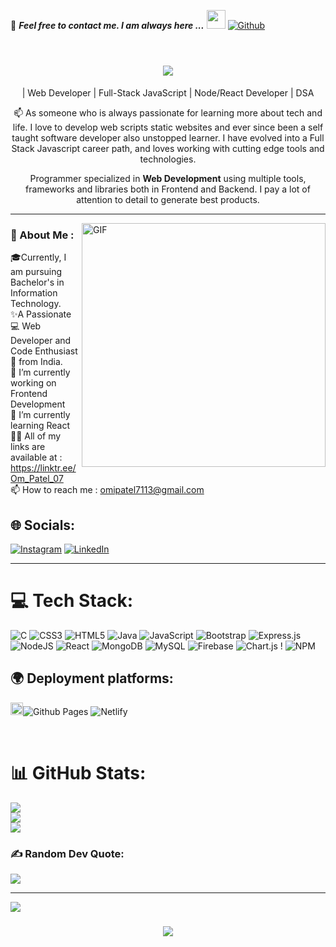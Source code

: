 📝 ***Feel free to contact me. I am always here ...*** <img src="https://media.giphy.com/media/WUlplcMpOCEmTGBtBW/giphy.gif" width="30">  [![Github](https://img.shields.io/github/followers/Omi-Patel?label=Follow%20Me&style=social)](https://github.com/Omi-Patel)
<br>
<br>

<h1 align="center">
    <img src="https://readme-typing-svg.herokuapp.com/?font=Righteous&size=35&center=true&vCenter=true&width=500&height=70&duration=4000&lines=Hi+There!+👋;+I'm+Om+Patel!;" />
</h1>

<p align='center'>| Web Developer | Full-Stack JavaScript | Node/React Developer | DSA </p>

<p align='center'> 📫 As someone who is always passionate for learning more about tech and life. I love to develop web scripts static websites and ever since been a self taught software developer also unstopped learner. I have evolved into a Full Stack Javascript career path, and loves working with cutting edge tools and technologies.</p>

<p align='center'>Programmer specialized in <strong>Web Development</strong> using multiple tools, frameworks and libraries both in Frontend and Backend. I pay a lot of attention to detail to generate best products.</p>

<hr>

<img src="https://i.pinimg.com/originals/81/17/8b/81178b47a8598f0c81c4799f2cdd4057.gif" alt="GIF" align="right" width="390px">

<h3>💫 About Me :</h3>


🎓Currently, I am pursuing Bachelor's in Information Technology.<br>✨A Passionate 💻 Web Developer and Code Enthusiast 💜 from India.<br>
🔭 I’m currently working on Frontend Development<br>🌱 I’m currently learning React<br>👨‍💻 All of my links are available at : https://linktr.ee/Om_Patel_07<br>
📫 How to reach me : omipatel7113@gmail.com 


## 🌐 Socials:
[![Instagram](https://img.shields.io/badge/Instagram-%23E4405F.svg?logo=Instagram&logoColor=white)](https://instagram.com/omipatel_7113) [![LinkedIn](https://img.shields.io/badge/LinkedIn-%230077B5.svg?logo=linkedin&logoColor=white)](https://linkedin.com/in/https://www.linkedin.com/in/om-patel-34a00722a/) 

 <hr/>


# 💻 Tech Stack:
![C](https://img.shields.io/badge/c-%2300599C.svg?style=for-the-badge&logo=c&logoColor=white) ![CSS3](https://img.shields.io/badge/css3-%231572B6.svg?style=for-the-badge&logo=css3&logoColor=white) ![HTML5](https://img.shields.io/badge/html5-%23E34F26.svg?style=for-the-badge&logo=html5&logoColor=white) ![Java](https://img.shields.io/badge/java-%23ED8B00.svg?style=for-the-badge&logo=java&logoColor=white) ![JavaScript](https://img.shields.io/badge/javascript-%23323330.svg?style=for-the-badge&logo=javascript&logoColor=%23F7DF1E) ![Bootstrap](https://img.shields.io/badge/bootstrap-%23563D7C.svg?style=for-the-badge&logo=bootstrap&logoColor=white) ![Express.js](https://img.shields.io/badge/express.js-%23404d59.svg?style=for-the-badge&logo=express&logoColor=%2361DAFB) ![NodeJS](https://img.shields.io/badge/node.js-6DA55F?style=for-the-badge&logo=node.js&logoColor=white) ![React](https://img.shields.io/badge/react-%2320232a.svg?style=for-the-badge&logo=react&logoColor=%2361DAFB) ![MongoDB](https://img.shields.io/badge/MongoDB-%234ea94b.svg?style=for-the-badge&logo=mongodb&logoColor=white) ![MySQL](https://img.shields.io/badge/mysql-%2300f.svg?style=for-the-badge&logo=mysql&logoColor=white)
 ![Firebase](https://img.shields.io/badge/firebase-%23039BE5.svg?style=for-the-badge&logo=firebase) ![Chart.js](https://img.shields.io/badge/chart.js-F5788D.svg?style=for-the-badge&logo=chart.js&logoColor=white) ! ![NPM](https://img.shields.io/badge/NPM-%23000000.svg?style=for-the-badge&logo=npm&logoColor=white)


## 🌍 **Deployment platforms:**<br>

 <img alt="Github Pages" width="20px" height="20px" src="https://techcrunch.com/wp-content/uploads/2010/07/github-logo.png" />![Github Pages](https://img.shields.io/badge/-Github%20Pages-000000?style=flat&logo=github-pages) ![Netlify](https://img.shields.io/badge/-Netlify-000000?style=flat&logo=netlify&labelColor=000000)

<!-- Proudly created with GPRM ( https://gprm.itsvg.in ) -->


<br>

# 📊 GitHub Stats:
![](https://github-readme-stats-sigma-five.vercel.app/api?username=Omi-Patel&theme=solarized-dark&hide_border=true&include_all_commits=true&count_private=true)<br/>
![](https://github-readme-streak-stats.herokuapp.com/?user=Omi-Patel&theme=solarized-dark&hide_border=true)<br/>
![](https://github-readme-stats-sigma-five.vercel.app/api/top-langs/?username=Omi-Patel&theme=solarized-dark&hide_border=true&include_all_commits=true&count_private=true&layout=compact)

### ✍️ Random Dev Quote:
![](https://quotes-github-readme.vercel.app/api?type=horizontal&theme=tokyonight)

---
[![](https://visitcount.itsvg.in/api?id=Omi-Patel&icon=2&color=0)](https://visitcount.itsvg.in)

<!-- Proudly created with GPRM ( https://gprm.itsvg.in ) -->

<h3 align="center">
    <img src="https://readme-typing-svg.herokuapp.com/?font=Righteous&size=25&center=true&vCenter=true&width=500&height=70&duration=4000&lines=Thanks+for+visiting!+✌️;+Shoot+me+a+message+on+Linkedin!;I'm+always+down+to+collab+:)">
</h3>
